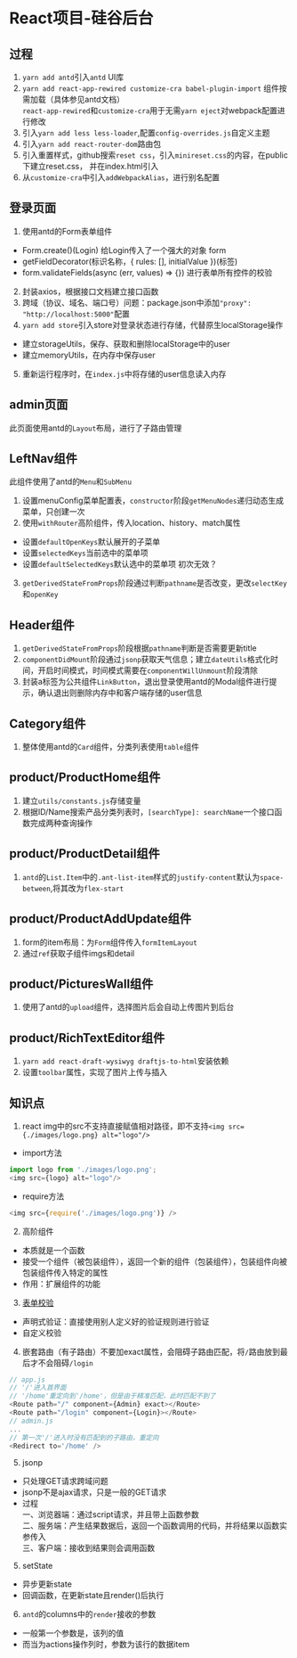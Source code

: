 # React项目-硅谷后台
## 过程
1. `yarn add antd`引入`antd` UI库
2. `yarn add react-app-rewired customize-cra babel-plugin-import` 组件按需加载（具体参见antd文档）  
  `react-app-rewired`和`customize-cra`用于无需`yarn eject`对webpack配置进行修改
3. 引入`yarn add less less-loader`,配置`config-overrides.js`自定义主题
4. 引入`yarn add react-router-dom`路由包
5. 引入重置样式，github搜索`reset css`，引入`minireset.css`的内容，在public下建立reset.css， 并在index.html引入
6. 从`customize-cra`中引入`addWebpackAlias`，进行别名配置

## 登录页面
1. 使用antd的Form表单组件
- Form.create()(Login) 给Login传入了一个强大的对象 form
- getFieldDecorator(标识名称，{ rules: [], initialValue })(标签)
- form.validateFields(async (err, values) => {}) 进行表单所有控件的校验
2. 封装axios，根据接口文档建立接口函数
3. 跨域（协议、域名、端口号）问题：package.json中添加`"proxy": "http://localhost:5000"`配置
4. `yarn add store`引入store对登录状态进行存储，代替原生localStorage操作
- 建立storageUtils，保存、获取和删除localStorage中的user
- 建立memoryUtils，在内存中保存user
5. 重新运行程序时，在`index.js`中将存储的user信息读入内存

## admin页面
此页面使用antd的`Layout`布局，进行了子路由管理

## LeftNav组件
此组件使用了antd的`Menu`和`SubMenu`
1. 设置menuConfig菜单配置表，`constructor`阶段`getMenuNodes`递归动态生成菜单，只创建一次
2. 使用`withRouter`高阶组件，传入location、history、match属性
- 设置`defaultOpenKeys`默认展开的子菜单
- 设置`selectedKeys`当前选中的菜单项
- 设置`defaultSelectedKeys`默认选中的菜单项 初次无效？
3. `getDerivedStateFromProps`阶段通过判断`pathname`是否改变，更改`selectKey`和`openKey`

## Header组件
1. `getDerivedStateFromProps`阶段根据`pathname`判断是否需要更新title
2. `componentDidMount`阶段通过`jsonp`获取天气信息；建立`dateUtils`格式化时间，开启时间模式，时间模式需要在`componentWillUnmount`阶段清除
3. 封装a标签为公共组件`LinkButton`，退出登录使用antd的Modal组件进行提示，确认退出则删除内存中和客户端存储的user信息 

## Category组件
1. 整体使用antd的`Card`组件，分类列表使用`table`组件

## product/ProductHome组件
1. 建立`utils/constants.js`存储变量
2. 根据ID/Name搜索产品分类列表时，`[searchType]: searchName`一个接口函数完成两种查询操作

## product/ProductDetail组件
1. `antd`的`List.Item`中的`.ant-list-item`样式的`justify-content`默认为`space-between`,将其改为`flex-start`

## product/ProductAddUpdate组件
1. form的item布局：为`Form`组件传入`formItemLayout`
2. 通过`ref`获取子组件imgs和detail

## product/PicturesWall组件
1. 使用了antd的`upload`组件，选择图片后会自动上传图片到后台

## product/RichTextEditor组件
1. `yarn add react-draft-wysiwyg draftjs-to-html`安装依赖
2. 设置`toolbar`属性，实现了图片上传与插入

## 知识点
1. react img中的src不支持直接赋值相对路径，即不支持`<img src={./images/logo.png} alt="logo"/>`
- import方法
```js
import logo from './images/logo.png';
<img src={logo} alt="logo"/>
```
- require方法
```js
<img src={require('./images/logo.png')} />
```
2. 高阶组件
- 本质就是一个函数
- 接受一个组件（被包装组件），返回一个新的组件（包装组件），包装组件向被包装组件传入特定的属性
- 作用：扩展组件的功能

3. [表单校验](https://ant.design/components/form-cn/#components-form-demo-normal-login)
- 声明式验证：直接使用别人定义好的验证规则进行验证
- 自定义校验

4. 嵌套路由（有子路由）不要加exact属性，会阻碍子路由匹配，将`/`路由放到最后才不会阻碍`/login`
```js
// app.js
// '/'进入首界面
// '/home'重定向到'/home'，但是由于精准匹配，此时匹配不到了
<Route path="/" component={Admin} exact></Route>
<Route path="/login" component={Login}></Route>
// admin.js
...
// 第一次'/'进入时没有匹配到的子路由，重定向
<Redirect to='/home' />
```

5. jsonp
- 只处理GET请求跨域问题
- jsonp不是ajax请求，只是一般的GET请求
- 过程  
一、浏览器端：通过script请求，并且带上函数参数  
二、服务端：产生结果数据后，返回一个函数调用的代码，并将结果以函数实参传入  
三、客户端：接收到结果则会调用函数

5. setState
- 异步更新state
- 回调函数，在更新state且render()后执行

6. `antd`的columns中的`render`接收的参数
- 一般第一个参数是，该列的值
- 而当为actions操作列时，参数为该行的数据item